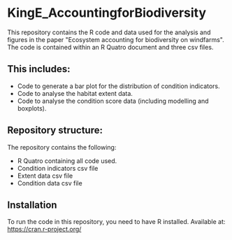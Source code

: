 # KingE_AccountingforBiodiversity
This repository contains the R code and data used for the analysis and figures in the paper "Ecosystem accounting for biodiversity on windfarms". The code is contained within an R Quatro document and three csv files. 

## This includes:
- Code to generate a bar plot for the distribution of condition indicators.
- Code to analyse the habitat extent data.
- Code to analyse the condition score data (including modelling and boxplots).

## Repository structure:
The repository contains the following:
- R Quatro containing all code used.
- Condition indicators csv file
- Extent data csv file
- Condition data csv file

## Installation
To run the code in this repository, you need to have R installed. Available at: https://cran.r-project.org/
